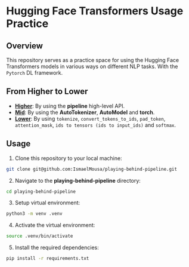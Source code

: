 # Hugging Face Transformers Usage Practice

## Overview
This repository serves as a practice space for using the Hugging Face Transformers models in various ways on different NLP tasks. With the `Pytorch` DL framework. 
## From Higher to Lower
- **[Higher](./highest_level.ipynb)**: By using the **pipeline** high-level API.
- **[Mid](./mid_level.ipynb)**: By using the **AutoTokenizer**, **AutoModel** and **torch**.
- **[Lower](./lower_level.ipynb)**: By using `tokenize`, `convert_tokens_to_ids`, `pad_token`, `attention_mask`, `ids to tensors (ids to input_ids)` and `softmax`.

## Usage
1. Clone this repository to your local machine:
```zsh
git clone git@github.com:IsmaelMousa/playing-behind-pipeline.git
```
2. Navigate to the **playing-behind-pipeline** directory:
```zsh
cd playing-behind-pipeline
```
3. Setup virtual environment:
```zsh
python3 -m venv .venv
```
4. Activate the virtual environment:

```zsh
source .venv/bin/activate
```
5. Install the required dependencies:

```zsh
pip install -r requirements.txt
```